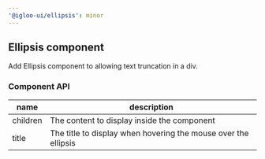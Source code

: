 ```yaml
---
'@igloo-ui/ellipsis': minor
---
```


## Ellipsis component

Add Ellipsis component to allowing text truncation in a div.

### Component API

| name     | description                                                    |
| -------- | -------------------------------------------------------------- |
| children | The content to display inside the component                    |
| title    | The title to display when hovering the mouse over the ellipsis |
